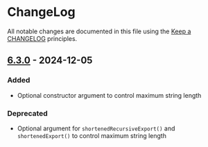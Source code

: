 # ChangeLog

All notable changes are documented in this file using the [Keep a CHANGELOG](https://keepachangelog.com/) principles.

## [6.3.0] - 2024-12-05

### Added

* Optional constructor argument to control maximum string length

### Deprecated

* Optional argument for `shortenedRecursiveExport()` and `shortenedExport()` to control maximum string length

[6.3.0]: https://github.com/sebastianbergmann/exporter/compare/6.2.0...6.3.0
